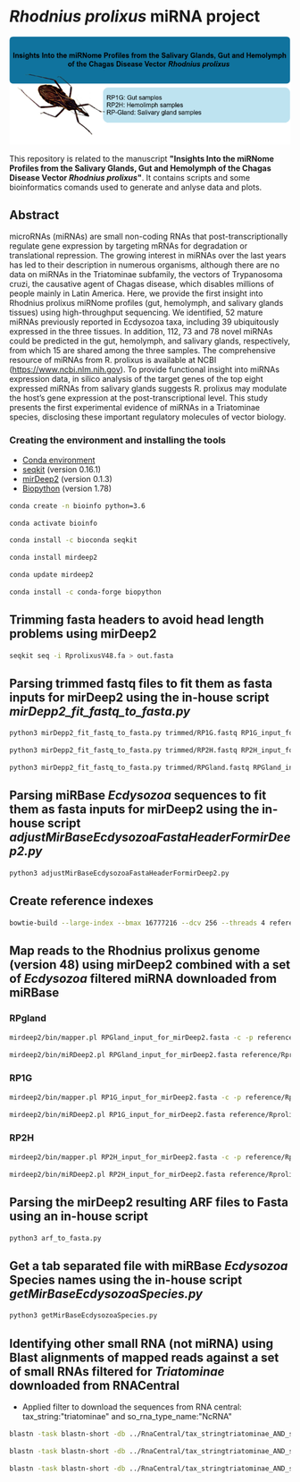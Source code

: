 # *Rhodnius prolixus* miRNA project


![Rhodnius prolixus miRNA project](https://github.com/waldeyr/Rhodnius_prolixus_miRNA_project/blob/main/Diagrams/README.png)

This repository is related to the manuscript **"Insights Into the miRNome Profiles from the Salivary Glands, Gut and Hemolymph of the Chagas Disease Vector *Rhodnius prolixus*"**.
It contains scripts and some bioinformatics comands used to generate and anlyse data and plots.

## Abstract
microRNAs (miRNAs) are small non-coding RNAs that post-transcriptionally regulate gene expression by targeting mRNAs for degradation or translational repression. The growing interest in miRNAs over the last years has led to their description in numerous organisms, although there are no data on miRNAs in the Triatominae subfamily, the vectors of Trypanosoma cruzi, the causative agent of Chagas disease, which disables millions of people mainly in Latin America. Here, we provide the first insight into Rhodnius prolixus miRNome profiles (gut, hemolymph, and salivary glands tissues) using high-throughput sequencing. We identified, 52 mature miRNAs previously reported in Ecdysozoa taxa, including 39 ubiquitously expressed in the three tissues. In addition, 112, 73 and 78 novel miRNAs could be predicted in the gut, hemolymph, and salivary glands, respectively, from which 15 are shared among the three samples. The comprehensive resource of miRNAs from R. prolixus is available at NCBI (https://www.ncbi.nlm.nih.gov). To provide functional insight into miRNAs expression data, in silico analysis of the target genes of the top eight expressed miRNAs from salivary glands suggests R. prolixus may modulate the host’s gene expression at the post-transcriptional level. This study presents the first experimental evidence of miRNAs in a Triatominae species, disclosing these important regulatory molecules of vector biology. 


### Creating the environment and installing the tools

* [Conda environment](https://www.anaconda.com/products/individual)
* [seqkit](https://bioinf.shenwei.me/seqkit/) (version 0.16.1)
* [mirDeep2](https://www.mdc-berlin.de/content/mirdeep2-documentation) (version 0.1.3)
* [Biopython](https://biopython.org) (version 1.78)

```Bash
conda create -n bioinfo python=3.6
```

```Bash
conda activate bioinfo
```

```Bash
conda install -c bioconda seqkit
```

```Bash
conda install mirdeep2
```

```Bash
conda update mirdeep2
```

```Bash
conda install -c conda-forge biopython
```


## Trimming fasta headers to avoid head length problems using mirDeep2

```Bash
seqkit seq -i RprolixusV48.fa > out.fasta
```

## Parsing trimmed fastq files to fit them as fasta inputs for mirDeep2 using the in-house script *mirDepp2_fit_fastq_to_fasta.py*

```Bash
python3 mirDepp2_fit_fastq_to_fasta.py trimmed/RP1G.fastq RP1G_input_for_mirDeep2.fasta RP1
```

```Bash
python3 mirDepp2_fit_fastq_to_fasta.py trimmed/RP2H.fastq RP2H_input_for_mirDeep2.fasta RP2
```

```Bash
python3 mirDepp2_fit_fastq_to_fasta.py trimmed/RPGland.fastq RPGland_input_for_mirDeep2.fasta RPG
```

## Parsing miRBase *Ecdysozoa* sequences to fit them as fasta inputs for mirDeep2 using the in-house script *adjustMirBaseEcdysozoaFastaHeaderFormirDeep2.py*

```Bash
python3 adjustMirBaseEcdysozoaFastaHeaderFormirDeep2.py
```

## Create reference indexes

```Bash
bowtie-build --large-index --bmax 16777216 --dcv 256 --threads 4 reference/RprolixusV48.fa reference/RprolixusV48
```

## Map reads to the Rhodnius prolixus genome (version 48) using mirDeep2 combined with a set of *Ecdysozoa* filtered miRNA downloaded from miRBase

### RPgland

```Bash
mirdeep2/bin/mapper.pl RPGland_input_for_mirDeep2.fasta -c -p reference/RprolixusV48 -t RPGland.arf -o 4 -i -j -n -q -v
```

```Bash
mirdeep2/bin/miRDeep2.pl RPGland_input_for_mirDeep2.fasta reference/RprolixusV48.fa RPGland.arf mirBase_mature_Ecdysozoa_for_meerDeep2.fasta none none
```

### RP1G
```Bash
mirdeep2/bin/mapper.pl RP1G_input_for_mirDeep2.fasta -c -p reference/RprolixusV48 -t RP1G.arf -o 4 -i -j -n -q -v
```

```Bash
mirdeep2/bin/miRDeep2.pl RP1G_input_for_mirDeep2.fasta reference/RprolixusV48.fa RP1G.arf mirBase_mature_Ecdysozoa_for_meerDeep2.fasta none none
```

### RP2H

```Bash
mirdeep2/bin/mapper.pl RP2H_input_for_mirDeep2.fasta -c -p reference/RprolixusV48 -t RP2H.arf -o 4 -i -j -n -q -v
```

```Bash
mirdeep2/bin/miRDeep2.pl RP2H_input_for_mirDeep2.fasta reference/RprolixusV48.fa RP2H.arf mirBase_mature_Ecdysozoa_for_meerDeep2.fasta none none
```

## Parsing the mirDeep2 resulting ARF files to Fasta using an in-house script

```Bash
python3 arf_to_fasta.py

```

## Get a tab separated file with miRBase *Ecdysozoa* Species names using the in-house script *getMirBaseEcdysozoaSpecies.py*

```Bash
python3 getMirBaseEcdysozoaSpecies.py

```

## Identifying other small RNA (not miRNA) using Blast alignments of mapped reads against a set of small RNAs filtered for *Triatominae* downloaded from RNACentral

* Applied filter to download the sequences from RNA central: tax_string:"triatominae" and so_rna_type_name:"NcRNA"

```Bash
blastn -task blastn-short -db ../RnaCentral/tax_stringtriatominae_AND_so_rna_type_nameNcRNA  -query RPGland_mapped.fasta  -max_target_seqs 5 -max_hsps 1 -evalue 1e-2 -perc_identity 80 -num_threads 4 -outfmt 6 -out RPGland_mapped_blast_results.tab
```

```Bash
blastn -task blastn-short -db ../RnaCentral/tax_stringtriatominae_AND_so_rna_type_nameNcRNA  -query RP1G_mapped.fasta  -max_target_seqs 5 -max_hsps 1 -evalue 1e-2 -perc_identity 80 -num_threads 4 -outfmt 6 -out RP1G_mapped_blast_results.tab
```

```Bash
blastn -task blastn-short -db ../RnaCentral/tax_stringtriatominae_AND_so_rna_type_nameNcRNA  -query RP2H_mapped.fasta  -max_target_seqs 5 -max_hsps 1 -evalue 1e-2 -perc_identity 80 -num_threads 4 -outfmt 6 -out RP2H_mapped_blast_results.tab
```

